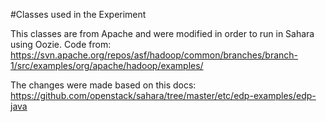 #Classes used in the Experiment

This classes are from Apache and were modified in order to run in Sahara using Oozie.
Code from: https://svn.apache.org/repos/asf/hadoop/common/branches/branch-1/src/examples/org/apache/hadoop/examples/

The changes were made based on this docs: https://github.com/openstack/sahara/tree/master/etc/edp-examples/edp-java
